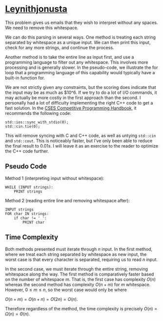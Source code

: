 # [Leynithjonusta](https://open.kattis.com/problems/leynithjonusta)

This problem gives us emails that they wish to interpret without any spaces. We need to remove this whitespace.

We can do this parsing in several ways. One method is treating each string separated by whitespace as a unique input. We can then print this input, check for any more strings, and continue the process.

Another method is to take the entire line as input first, and use a programming language to filter out any whitespace. This involves more processing and is generally slower. In the pseudo-code, we illustrate the for loop that a programming language of this capability would typically have a built-in function for.

We are not strictly given any constraints, but the scoring does indicate that the input may be as much as $10^6. If we try to do a lot of I/O commands, it may actually be more costly in the first approach than the second. I personally had a lot of difficulty implementing the right C++ code to get a fast solution. In the [CSES Competitive Programming Handbook](https://cses.fi/book/book.pdf), it recommends the following code:

```
std::ios::sync_with_stdio(0);
std::cin.tie(0); 
```

This will remove syncing with C and C++ code, as well as untying `std::cin` and `std::cout`. This is noticeably faster, but I've only been able to reduce the final result to $0.01s$. I will leave it as an exercise to the reader to optimize the C++ code further.

## Pseudo Code
Method 1 (interpreting input without whitespace):
```
WHILE (INPUT strings):
    PRINT strings
```
Method 2 (reading entire line and removing whitespace after):
```
INPUT strings
FOR char IN strings:
    if char != ' ':
        PRINT char
```

## Time Complexity
Both methods presented must iterate through $n$ input. In the first method, where we treat each string separated by whitespace as new input, the worst case is that every character is separated, requiring us to read $n$ input.

In the second case, we must iterate through the entire string, removing whitespace along the way. The first method is comparatively faster based on the number of whitespace $m$. That is, the first case has complexity $O(n)$ whereas the second method has complexity $O(n+m)$ for $m$ whitespace. However, $0 \leq m \leq n$, so the worst case would only be where 

$O(n+m) = O(n + n) = O(2n) = O(n)$.

Therefore regardless of the method, the time complexity is precisely $O(n) = \Omega(n) = \Theta(n)$.